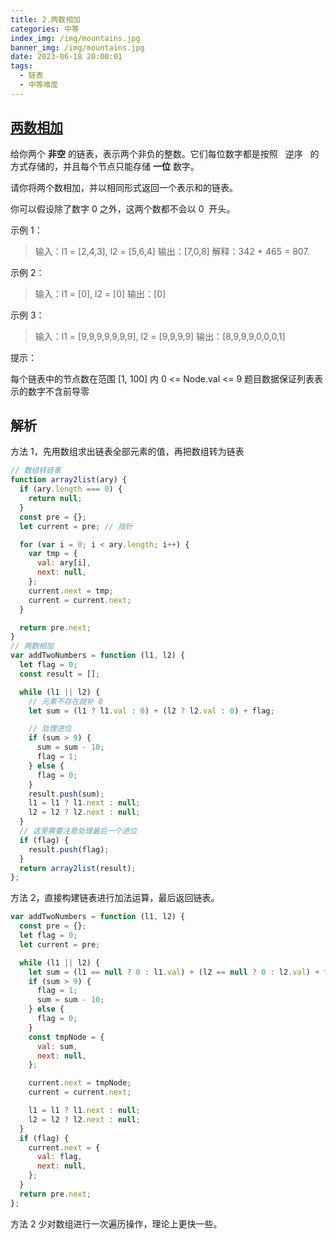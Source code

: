 ```yaml
---
title: 2.两数相加
categories: 中等
index_img: /img/mountains.jpg
banner_img: /img/mountains.jpg
date: 2023-06-18 20:00:01
tags:
  - 链表
  - 中等难度
---
```


## [两数相加](https://leetcode.cn/problems/add-two-numbers/)

给你两个 **非空** 的链表，表示两个非负的整数。它们每位数字都是按照   逆序   的方式存储的，并且每个节点只能存储 **一位** 数字。

请你将两个数相加，并以相同形式返回一个表示和的链表。

你可以假设除了数字 0 之外，这两个数都不会以 0  开头。

<!-- more -->

示例 1：

> 输入：l1 = [2,4,3], l2 = [5,6,4]
> 输出：[7,0,8]
> 解释：342 + 465 = 807.

示例 2：

> 输入：l1 = [0], l2 = [0]
> 输出：[0]

示例 3：

> 输入：l1 = [9,9,9,9,9,9,9], l2 = [9,9,9,9]
> 输出：[8,9,9,9,0,0,0,1]

提示：

每个链表中的节点数在范围 [1, 100] 内
0 <= Node.val <= 9
题目数据保证列表表示的数字不含前导零

## 解析

方法 1，先用数组求出链表全部元素的值，再把数组转为链表

```javascript
// 数组转链表
function array2list(ary) {
  if (ary.length === 0) {
    return null;
  }
  const pre = {};
  let current = pre; // 指针

  for (var i = 0; i < ary.length; i++) {
    var tmp = {
      val: ary[i],
      next: null,
    };
    current.next = tmp;
    current = current.next;
  }

  return pre.next;
}
// 两数相加
var addTwoNumbers = function (l1, l2) {
  let flag = 0;
  const result = [];

  while (l1 || l2) {
    // 元素不存在就补 0
    let sum = (l1 ? l1.val : 0) + (l2 ? l2.val : 0) + flag;

    // 处理进位
    if (sum > 9) {
      sum = sum - 10;
      flag = 1;
    } else {
      flag = 0;
    }
    result.push(sum);
    l1 = l1 ? l1.next : null;
    l2 = l2 ? l2.next : null;
  }
  // 这里需要注意处理最后一个进位
  if (flag) {
    result.push(flag);
  }
  return array2list(result);
};
```

方法 2，直接构建链表进行加法运算，最后返回链表。

```javascript
var addTwoNumbers = function (l1, l2) {
  const pre = {};
  let flag = 0;
  let current = pre;

  while (l1 || l2) {
    let sum = (l1 == null ? 0 : l1.val) + (l2 == null ? 0 : l2.val) + flag;
    if (sum > 9) {
      flag = 1;
      sum = sum - 10;
    } else {
      flag = 0;
    }
    const tmpNode = {
      val: sum,
      next: null,
    };

    current.next = tmpNode;
    current = current.next;

    l1 = l1 ? l1.next : null;
    l2 = l2 ? l2.next : null;
  }
  if (flag) {
    current.next = {
      val: flag,
      next: null,
    };
  }
  return pre.next;
};
```

方法 2 少对数组进行一次遍历操作，理论上更快一些。
